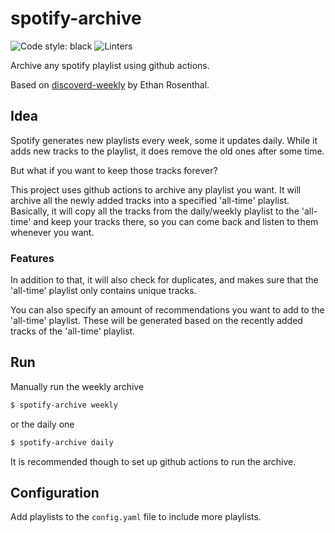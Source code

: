 # spotify-archive

![Code style: black](https://img.shields.io/badge/code%20style-black-000000.svg)
![Linters](https://github.com/fstermann/spotify-archive/actions/workflows/lint.yml/badge.svg)

Archive any spotify playlist using github actions.

Based on [discoverd-weekly](https://github.com/EthanRosenthal/discovered-weekly) by Ethan Rosenthal.

## Idea

Spotify generates new playlists every week, some it updates daily. While it adds new tracks to the playlist,
it does remove the old ones after some time.


But what if you want to keep those tracks forever?


This project uses github actions to archive any playlist you want. It will archive all the newly added tracks into
a specified 'all-time' playlist. Basically, it will copy all the tracks from the daily/weekly playlist to the 'all-time'
and keep your tracks there, so you can come back and listen to them whenever you want.

### Features

In addition to that, it will also check for duplicates, and makes sure that the 'all-time' playlist only contains
unique tracks.


You can also specify an amount of recommendations you want to add to the 'all-time' playlist. These will be generated
based on the recently added tracks of the 'all-time' playlist.


## Run

Manually run the weekly archive

````bash
$ spotify-archive weekly
````

or the daily one

````bash
$ spotify-archive daily
````

It is recommended though to set up github actions to run the archive.

## Configuration

Add playlists to the `config.yaml` file to include more playlists.
